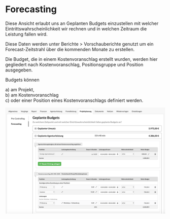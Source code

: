 # Forecasting

Diese Ansicht erlaubt uns an Geplanten Budgets einzustellen mit welcher Eintrittswahrscheinlichkeit wir rechnen und in welchen Zeitraum die Leistung fallen wird.

Diese Daten werden unter Berichte &gt; Vorschauberichte genutzt um ein Forecast-Zeitstrahl über die kommenden Monate zu erstellen.

Die Budget, die in einem Kostenvoranschlag erstellt wurden, werden hier gegliedert nach Kostenvoranschlag, Positionsgruppe und Position ausgegeben.

Budgets können 

a\) am Projekt,  
b\) am Kostenvoranschlag  
c\) oder einer Position eines Kostenvoranschlags definiert werden.

![](../../../.gitbook/assets/forecasting.png)

